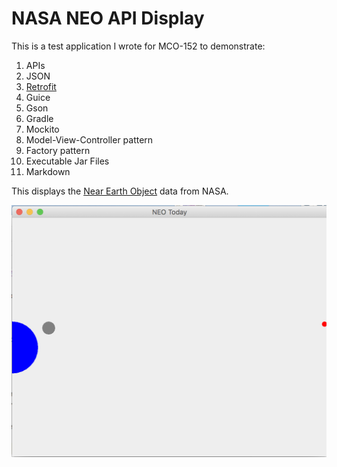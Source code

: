# NASA NEO API Display

This is a test application I wrote for MCO-152 to demonstrate:

1. APIs
1. JSON
1. [Retrofit](https://square.github.io/retrofit/)
1. Guice
1. Gson
1. Gradle
1. Mockito
1. Model-View-Controller pattern
1. Factory pattern
1. Executable Jar Files
1. Markdown

This displays the [Near Earth Object](https://api.nasa.gov/) data from NASA.

![Alt](screenshots/NeoFrame.png "Main Application Frame")